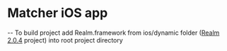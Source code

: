 # Matcher iOS app

--
To build project add Realm.framework from ios/dynamic folder ([Realm 2.0.4](https://static.realm.io/downloads/objc/realm-objc-2.0.4.zip) project) into root project directory
